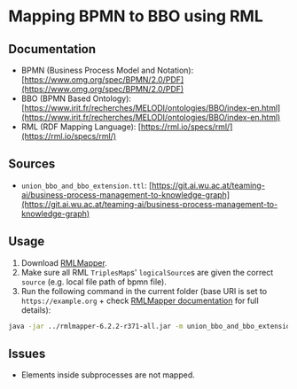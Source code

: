 # Mapping BPMN to BBO using RML

## Documentation
- BPMN (Business Process Model and Notation): [https://www.omg.org/spec/BPMN/2.0/PDF](https://www.omg.org/spec/BPMN/2.0/PDF)
- BBO (BPMN Based Ontology): [https://www.irit.fr/recherches/MELODI/ontologies/BBO/index-en.html](https://www.irit.fr/recherches/MELODI/ontologies/BBO/index-en.html)
- RML (RDF Mapping Language): [https://rml.io/specs/rml/](https://rml.io/specs/rml/)

## Sources
- `union_bbo_and_bbo_extension.ttl`: [https://git.ai.wu.ac.at/teaming-ai/business-process-management-to-knowledge-graph](https://git.ai.wu.ac.at/teaming-ai/business-process-management-to-knowledge-graph)

## Usage
1. Download [RMLMapper](https://github.com/RMLio/rmlmapper-java).
2. Make sure all RML `TriplesMap`s' `logicalSource`s are given the correct `source` (e.g. local file path of bpmn file).
3. Run the following command in the current folder (base URI is set to `https://example.org` + check [RMLMapper documentation](https://github.com/RMLio/rmlmapper-java#cli) for full details):
```bash
java -jar ../rmlmapper-6.2.2-r371-all.jar -m union_bbo_and_bbo_extension.ttl -o output.nq -b 'https://example.org/'     
```

## Issues
- Elements inside subprocesses are not mapped.